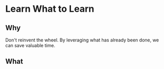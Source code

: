 # Learn What to Learn

## Why
Don't reinvent the wheel. By leveraging what has already been done, we can save valuable time. 

## What

